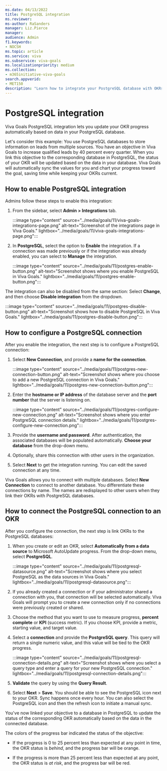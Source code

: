 ```yaml
---
ms.date: 04/13/2022
title: PostgreSQL integration
ms.reviewer: 
ms-author: RaSanders
manager: Liz.Pierce
manager: 
audience: Admin
f1.keywords:
- NOCSH
ms.topic: article
ms.service: viva
ms.subservice: viva-goals
ms.localizationpriority: medium
ms.collection:  
- m365initiative-viva-goals  
search.appverid:
- MET150
description: "Learn how to integrate your PostgreSQL database with OKRs in Viva Goals."
---
```


# PostgreSQL integration

Viva Goals PostgreSQL integration lets you update your OKR progress automatically based on data in your PostgreSQL database.

Let's consider this example: You use PostgreSQL databases to store information on leads from multiple sources. You have an objective in Viva Goals to increase qualified leads by 40 percent every quarter. When you link this objective to the corresponding database in PostgreSQL, the status of your OKR will be updated based on the data in your database. Viva Goals will automatically sync the values for you and chart your progress toward the goal, saving time while keeping your OKRs current.

## How to enable PostgreSQL integration

Admins follow these steps to enable this integration: 

1. From the sidebar, select **Admin > Integrations** tab. 

    :::image type="content" source="../media/goals/11/viva-goals-integrations-page.png" alt-text="Screenshot of the integrations page in Viva Goals." lightbox="../media/goals/11/viva-goals-integrations-page.png":::

2. In **PostgreSQL**, select the option to **Enable** the integration. If a connection was made previously or if the integration was already enabled, you can select to **Manage** the integration. 

    :::image type="content" source="../media/goals/11/postgres-enable-button.png" alt-text="Screenshot shows where you enable PostgreSQL in Viva Goals." lightbox="../media/goals/11/postgres-enable-button.png":::

The integration can also be disabled from the same section: Select **Change**, and then choose **Disable integration** from the dropdown.

 :::image type="content" source="../media/goals/11/postgres-disable-button.png" alt-text="Screenshot shows how to disable PostgreSQL in Viva Goals." lightbox="../media/goals/11/postgres-disable-button.png":::

## How to configure a PostgreSQL connection 

After you enable the integration, the next step is to configure a PostgreSQL connection:

1. Select **New Connection**, and provide a **name for the connection**. 

    :::image type="content" source="../media/goals/11/postgres-new-connection-button.png" alt-text="Screenshot shows where you choose to add a new PostgreSQL connection in Viva Goals." lightbox="../media/goals/11/postgres-new-connection-button.png":::

1. Enter the **hostname or IP address** of the database server and the **port number** that the server is listening on. 

    :::image type="content" source="../media/goals/11/postgres-configure-new-connection.png" alt-text="Screenshot shows where you enter PostgreSQL connection details." lightbox="../media/goals/11/postgres-configure-new-connection.png":::

1. Provide the **username and password**. After authentication, the associated databases will be populated automatically. **Choose your database** from the drop-down menu. 

1. Optionally, share this connection with other users in the organization.

1.  Select **Next** to get the integration running. You can edit the saved connection at any time. 

Viva Goals allows you to connect with multiple databases. Select **New Connection** to connect to another database. You differentiate these connections by name. The names are redisplayed to other users when they link their OKRs with PostgreSQL databases.

## How to connect the PostgreSQL connection to an OKR

After you configure the connection, the next step is link OKRs to the PostgreSQL databases: 

1. When you create or edit an OKR, select **Automatically from a data source** to Microsoft AutoUpdate progress. From the drop-down menu, select **PostgreSQL**. 

    :::image type="content" source="../media/goals/11/postgresql-datasource.png" alt-text="Screenshot shows where you select PostgreSQL as the data sources in Viva Goals." lightbox="../media/goals/11/postgresql-datasource.png":::

2. If you already created a connection or if your administrator shared a connection with you, that connection will be selected automatically. Viva Goals will prompt you to create a new connection only if no connections were previously created or shared. 

3. Choose the method that you want to use to measure progress, **percent complete** or **KPI** (success metric). If you choose KPI, provide a metric, starting value, and target value.

4. Select a **connection** and provide the **PostgreSQL query**. This query will return a single numeric value, and this value will be tied to the OKR progress.

    :::image type="content" source="../media/goals/11/postgresql-connection-details.png" alt-text="Screenshot shows where you select a query type and enter a query for your new PostgreSQL connection." lightbox="../media/goals/11/postgresql-connection-details.png":::

5. **Validate** the query by using the **Query Result**.

6. Select **Next** > **Save**. You should be able to see the PostgreSQL icon next to your OKR. Sync happens once every hour. You can also select the PostgreSQL icon and then the refresh icon to initiate a manual sync.

You've now linked your objective to a database in PostgreSQL to update the status of the corresponding OKR automatically based on the data in the connected database. 

The colors of the progress bar indicated the status of the objective:

- If the progress is 0 to 25 percent less than expected at any point in time, the OKR status is *behind*, and the progress bar will be orange. 

- If the progress is more than 25 percent less than expected at any point, the OKR status is *at risk*, and the progress bar will be red. 

